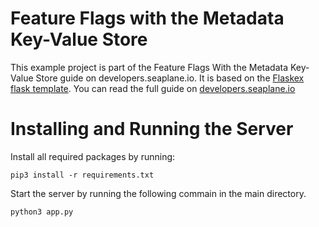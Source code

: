<!-- <p align="center"><img src="https://assets.website-files.com/61dcbddf8856fe33394fd872/61ddd638f3a76ebaf65ec458_seaplane-navbar-logo.svg" width="128px"><p>
 -->

# Feature Flags with the Metadata Key-Value Store

This example project is part of the Feature Flags With the Metadata Key-Value Store guide on developers.seaplane.io. It is based on the [Flaskex flask template](https://github.com/anfederico/flaskex). You can read the full guide on [developers.seaplane.io](https://developers.seaplane.io/guides/mdkvs-feature-flags)

# Installing and Running the Server

Install all required packages by running:

`pip3 install -r requirements.txt`


Start the server by running the following commain in the main directory.  

`python3 app.py` 
